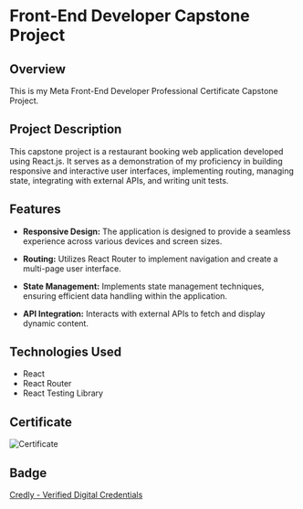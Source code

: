 # Front-End Developer Capstone Project

## Overview

This is my Meta Front-End Developer Professional Certificate Capstone Project.

## Project Description

This capstone project is a restaurant booking web application developed using React.js. It serves as a demonstration of my proficiency in building responsive and interactive user interfaces, implementing routing, managing state, integrating with external APIs, and writing unit tests.

## Features

- **Responsive Design:** The application is designed to provide a seamless experience across various devices and screen sizes.

- **Routing:** Utilizes React Router to implement navigation and create a multi-page user interface.

- **State Management:** Implements state management techniques, ensuring efficient data handling within the application.

- **API Integration:** Interacts with external APIs to fetch and display dynamic content.

## Technologies Used

- React
- React Router
- React Testing Library

## Certificate

![Certificate](https://s3.amazonaws.com/coursera_assets/meta_images/generated/CERTIFICATE_LANDING_PAGE/CERTIFICATE_LANDING_PAGE~EGWEB8ZTZE4H/CERTIFICATE_LANDING_PAGE~EGWEB8ZTZE4H.jpeg)

## Badge

[Credly - Verified Digital Credentials](https://www.credly.com/badges/edd00f17-d929-4707-ada3-95ffc1236d93/public_url)
